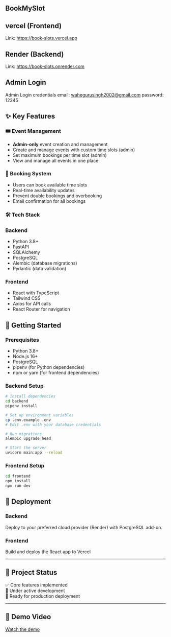 ## BookMySlot

## vercel (Frontend)
Link: https://book-slots.vercel.app

## Render (Backend)
Link: https://book-slots.onrender.com

## Admin Login
Admin Login credentials 
email: wahegurusingh2002@gmail.com
password: 12345

## ✨ Key Features

### 🎟 Event Management
- **Admin-only** event creation and management
- Create and manage events with custom time slots (admin)
- Set maximum bookings per time slot (admin)
- View and manage all events in one place

### 📅 Booking System
- Users can book available time slots
- Real-time availability updates
- Prevent double bookings and overbooking
- Email confirmation for all bookings


### 🛠 Tech Stack

### Backend
- Python 3.8+
- FastAPI
- SQLAlchemy
- PostgreSQL
- Alembic (database migrations)
- Pydantic (data validation)

### Frontend
- React with TypeScript
- Tailwind CSS
- Axios for API calls
- React Router for navigation

## 🚀 Getting Started

### Prerequisites
- Python 3.8+
- Node.js 16+
- PostgreSQL
- pipenv (for Python dependencies)
- npm or yarn (for frontend dependencies)

### Backend Setup
```bash
# Install dependencies
cd backend
pipenv install

# Set up environment variables
cp .env.example .env
# Edit .env with your database credentials

# Run migrations
alembic upgrade head

# Start the server
uvicorn main:app --reload
```

### Frontend Setup
```bash
cd frontend
npm install
npm run dev
```

## 🚀 Deployment

### Backend
Deploy to your preferred cloud provider (Render) with PostgreSQL add-on.

### Frontend
Build and deploy the React app to Vercel


---

## 🚀 Project Status
✅ Core features implemented  
🔧 Under active development  
🚀 Ready for production deployment

---
## 🎥 Demo Video
[Watch the demo](https://github.com/wahe7/book_slots/blob/main/demo.mp4)

